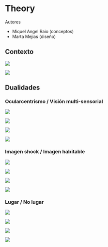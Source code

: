 # Theory

Autores

* Miquel Angel Raio \(conceptos\)
* Marta Mejias \(diseño\)

## Contexto

![](../../../.gitbook/assets/shine-studies-theory-1-.jpg)

![](../../../.gitbook/assets/shine-studies-theory-2-.jpg)

## Dualidades

### Ocularcentrismo / Visión multi-sensorial

![](../../../.gitbook/assets/shine-studies-theory-3-.jpg)

![](../../../.gitbook/assets/shine-studies-theory-4-.jpg)

![](../../../.gitbook/assets/shine-studies-theory-5-.jpg)

![](../../../.gitbook/assets/shine-studies-theory-6-.jpg)

### Imagen shock / Imagen habitable

![](../../../.gitbook/assets/shine-studies-theory-7-.jpg)

![](../../../.gitbook/assets/shine-studies-theory-8-.jpg)

![](../../../.gitbook/assets/shine-studies-theory-9-.jpg)

![](../../../.gitbook/assets/shine-studies-theory-10-.jpg)

### Lugar / No lugar

![](../../../.gitbook/assets/shine-studies-theory-11-.jpg)

![](../../../.gitbook/assets/shine-studies-theory-12-.jpg)

![](../../../.gitbook/assets/shine-studies-theory-13-.jpg)

![](../../../.gitbook/assets/shine-studies-theory-14-.jpg)



